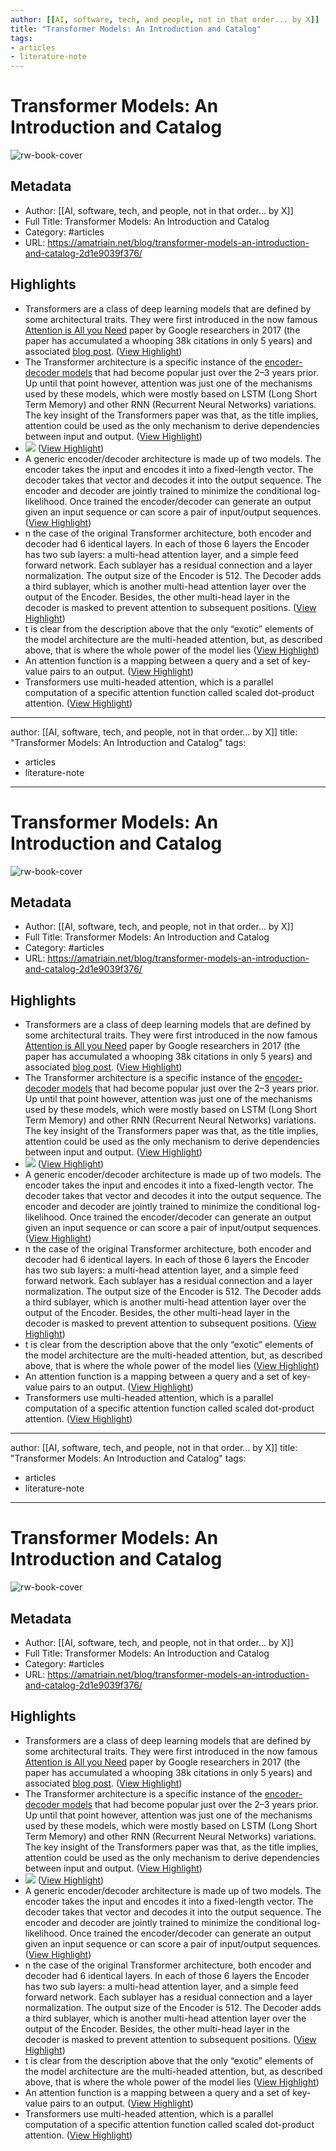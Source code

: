 ```yaml
---
author: [[AI, software, tech, and people, not in that order... by X]]
title: "Transformer Models: An Introduction and Catalog"
tags: 
- articles
- literature-note
---
```

# Transformer Models: An Introduction and Catalog

![rw-book-cover](https://readwise-assets.s3.amazonaws.com/static/images/article0.00998d930354.png)

## Metadata
- Author: [[AI, software, tech, and people, not in that order... by X]]
- Full Title: Transformer Models: An Introduction and Catalog
- Category: #articles
- URL: https://amatriain.net/blog/transformer-models-an-introduction-and-catalog-2d1e9039f376/

## Highlights
- Transformers are a class of deep learning models that are defined by some architectural traits. They were first introduced in the now famous [Attention is All you Need](https://arxiv.org/abs/1706.03762) paper by Google researchers in 2017 (the paper has accumulated a whooping 38k citations in only 5 years) and associated [blog post](https://ai.googleblog.com/2017/08/transformer-novel-neural-network.html). ([View Highlight](https://read.readwise.io/read/01gr3n6ernt5z0vternwwjdav3))
- The Transformer architecture is a specific instance of the [encoder-decoder models](https://machinelearningmastery.com/encoder-decoder-long-short-term-memory-networks/) that had become popular just over the 2–3 years prior. Up until that point however, attention was just one of the mechanisms used by these models, which were mostly based on LSTM (Long Short Term Memory) and other RNN (Recurrent Neural Networks) variations. The key insight of the Transformers paper was that, as the title implies, attention could be used as the only mechanism to derive dependencies between input and output. ([View Highlight](https://read.readwise.io/read/01gr3n6gp4ett44parxp9atn9b))
- ![](https://amatriain.net/blog/images/02-02.png) ([View Highlight](https://read.readwise.io/read/01gr3n6mt148859yrdd70hcsxf))
- A generic encoder/decoder architecture is made up of two models. The encoder takes the input and encodes it into a fixed-length vector. The decoder takes that vector and decodes it into the output sequence. The encoder and decoder are jointly trained to minimize the conditional log-likelihood. Once trained the encoder/decoder can generate an output given an input sequence or can score a pair of input/output sequences. ([View Highlight](https://read.readwise.io/read/01gr3n8nw20y7ajxcesdrghgcx))
- n the case of the original Transformer architecture, both encoder and decoder had 6 identical layers. In each of those 6 layers the Encoder has two sub layers: a multi-head attention layer, and a simple feed forward network. Each sublayer has a residual connection and a layer normalization. The output size of the Encoder is 512. The Decoder adds a third sublayer, which is another multi-head attention layer over the output of the Encoder. Besides, the other multi-head layer in the decoder is masked to prevent attention to subsequent positions. ([View Highlight](https://read.readwise.io/read/01gr3n9m9h1r1hft2s4e6qjns5))
- t is clear from the description above that the only “exotic” elements of the model architecture are the multi-headed attention, but, as described above, that is where the whole power of the model lies ([View Highlight](https://read.readwise.io/read/01gr3nap0873cpqq76ag1wrpky))
- An attention function is a mapping between a query and a set of key-value pairs to an output. ([View Highlight](https://read.readwise.io/read/01gr3nbj85qnq00xc34bd6h9wr))
- Transformers use multi-headed attention, which is a parallel computation of a specific attention function called scaled dot-product attention. ([View Highlight](https://read.readwise.io/read/01gr3nbwyt3ess4zefya12acg7))
---
author: [[AI, software, tech, and people, not in that order... by X]]
title: "Transformer Models: An Introduction and Catalog"
tags: 
- articles
- literature-note
---
# Transformer Models: An Introduction and Catalog

![rw-book-cover](https://readwise-assets.s3.amazonaws.com/static/images/article0.00998d930354.png)

## Metadata
- Author: [[AI, software, tech, and people, not in that order... by X]]
- Full Title: Transformer Models: An Introduction and Catalog
- Category: #articles
- URL: https://amatriain.net/blog/transformer-models-an-introduction-and-catalog-2d1e9039f376/

## Highlights
- Transformers are a class of deep learning models that are defined by some architectural traits. They were first introduced in the now famous [Attention is All you Need](https://arxiv.org/abs/1706.03762) paper by Google researchers in 2017 (the paper has accumulated a whooping 38k citations in only 5 years) and associated [blog post](https://ai.googleblog.com/2017/08/transformer-novel-neural-network.html). ([View Highlight](https://read.readwise.io/read/01gr3n6ernt5z0vternwwjdav3))
- The Transformer architecture is a specific instance of the [encoder-decoder models](https://machinelearningmastery.com/encoder-decoder-long-short-term-memory-networks/) that had become popular just over the 2–3 years prior. Up until that point however, attention was just one of the mechanisms used by these models, which were mostly based on LSTM (Long Short Term Memory) and other RNN (Recurrent Neural Networks) variations. The key insight of the Transformers paper was that, as the title implies, attention could be used as the only mechanism to derive dependencies between input and output. ([View Highlight](https://read.readwise.io/read/01gr3n6gp4ett44parxp9atn9b))
- ![](https://amatriain.net/blog/images/02-02.png) ([View Highlight](https://read.readwise.io/read/01gr3n6mt148859yrdd70hcsxf))
- A generic encoder/decoder architecture is made up of two models. The encoder takes the input and encodes it into a fixed-length vector. The decoder takes that vector and decodes it into the output sequence. The encoder and decoder are jointly trained to minimize the conditional log-likelihood. Once trained the encoder/decoder can generate an output given an input sequence or can score a pair of input/output sequences. ([View Highlight](https://read.readwise.io/read/01gr3n8nw20y7ajxcesdrghgcx))
- n the case of the original Transformer architecture, both encoder and decoder had 6 identical layers. In each of those 6 layers the Encoder has two sub layers: a multi-head attention layer, and a simple feed forward network. Each sublayer has a residual connection and a layer normalization. The output size of the Encoder is 512. The Decoder adds a third sublayer, which is another multi-head attention layer over the output of the Encoder. Besides, the other multi-head layer in the decoder is masked to prevent attention to subsequent positions. ([View Highlight](https://read.readwise.io/read/01gr3n9m9h1r1hft2s4e6qjns5))
- t is clear from the description above that the only “exotic” elements of the model architecture are the multi-headed attention, but, as described above, that is where the whole power of the model lies ([View Highlight](https://read.readwise.io/read/01gr3nap0873cpqq76ag1wrpky))
- An attention function is a mapping between a query and a set of key-value pairs to an output. ([View Highlight](https://read.readwise.io/read/01gr3nbj85qnq00xc34bd6h9wr))
- Transformers use multi-headed attention, which is a parallel computation of a specific attention function called scaled dot-product attention. ([View Highlight](https://read.readwise.io/read/01gr3nbwyt3ess4zefya12acg7))
---
author: [[AI, software, tech, and people, not in that order... by X]]
title: "Transformer Models: An Introduction and Catalog"
tags: 
- articles
- literature-note
---
# Transformer Models: An Introduction and Catalog

![rw-book-cover](https://readwise-assets.s3.amazonaws.com/static/images/article0.00998d930354.png)

## Metadata
- Author: [[AI, software, tech, and people, not in that order... by X]]
- Full Title: Transformer Models: An Introduction and Catalog
- Category: #articles
- URL: https://amatriain.net/blog/transformer-models-an-introduction-and-catalog-2d1e9039f376/

## Highlights
- Transformers are a class of deep learning models that are defined by some architectural traits. They were first introduced in the now famous [Attention is All you Need](https://arxiv.org/abs/1706.03762) paper by Google researchers in 2017 (the paper has accumulated a whooping 38k citations in only 5 years) and associated [blog post](https://ai.googleblog.com/2017/08/transformer-novel-neural-network.html). ([View Highlight](https://read.readwise.io/read/01gr3n6ernt5z0vternwwjdav3))
- The Transformer architecture is a specific instance of the [encoder-decoder models](https://machinelearningmastery.com/encoder-decoder-long-short-term-memory-networks/) that had become popular just over the 2–3 years prior. Up until that point however, attention was just one of the mechanisms used by these models, which were mostly based on LSTM (Long Short Term Memory) and other RNN (Recurrent Neural Networks) variations. The key insight of the Transformers paper was that, as the title implies, attention could be used as the only mechanism to derive dependencies between input and output. ([View Highlight](https://read.readwise.io/read/01gr3n6gp4ett44parxp9atn9b))
- ![](https://amatriain.net/blog/images/02-02.png) ([View Highlight](https://read.readwise.io/read/01gr3n6mt148859yrdd70hcsxf))
- A generic encoder/decoder architecture is made up of two models. The encoder takes the input and encodes it into a fixed-length vector. The decoder takes that vector and decodes it into the output sequence. The encoder and decoder are jointly trained to minimize the conditional log-likelihood. Once trained the encoder/decoder can generate an output given an input sequence or can score a pair of input/output sequences. ([View Highlight](https://read.readwise.io/read/01gr3n8nw20y7ajxcesdrghgcx))
- n the case of the original Transformer architecture, both encoder and decoder had 6 identical layers. In each of those 6 layers the Encoder has two sub layers: a multi-head attention layer, and a simple feed forward network. Each sublayer has a residual connection and a layer normalization. The output size of the Encoder is 512. The Decoder adds a third sublayer, which is another multi-head attention layer over the output of the Encoder. Besides, the other multi-head layer in the decoder is masked to prevent attention to subsequent positions. ([View Highlight](https://read.readwise.io/read/01gr3n9m9h1r1hft2s4e6qjns5))
- t is clear from the description above that the only “exotic” elements of the model architecture are the multi-headed attention, but, as described above, that is where the whole power of the model lies ([View Highlight](https://read.readwise.io/read/01gr3nap0873cpqq76ag1wrpky))
- An attention function is a mapping between a query and a set of key-value pairs to an output. ([View Highlight](https://read.readwise.io/read/01gr3nbj85qnq00xc34bd6h9wr))
- Transformers use multi-headed attention, which is a parallel computation of a specific attention function called scaled dot-product attention. ([View Highlight](https://read.readwise.io/read/01gr3nbwyt3ess4zefya12acg7))
